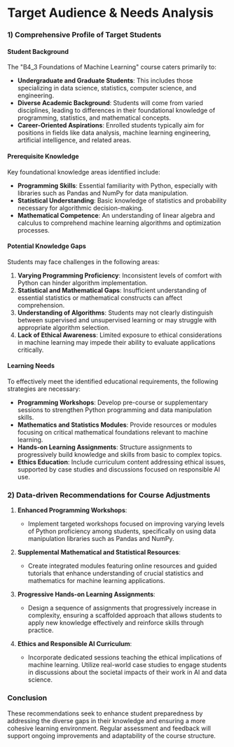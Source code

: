 Target Audience & Needs Analysis
================================

### 1) Comprehensive Profile of Target Students

#### Student Background
The "B4_3 Foundations of Machine Learning" course caters primarily to:

- **Undergraduate and Graduate Students**: This includes those specializing in data science, statistics, computer science, and engineering.
- **Diverse Academic Background**: Students will come from varied disciplines, leading to differences in their foundational knowledge of programming, statistics, and mathematical concepts.
- **Career-Oriented Aspirations**: Enrolled students typically aim for positions in fields like data analysis, machine learning engineering, artificial intelligence, and related areas.

#### Prerequisite Knowledge
Key foundational knowledge areas identified include:

- **Programming Skills**: Essential familiarity with Python, especially with libraries such as Pandas and NumPy for data manipulation.
- **Statistical Understanding**: Basic knowledge of statistics and probability necessary for algorithmic decision-making.
- **Mathematical Competence**: An understanding of linear algebra and calculus to comprehend machine learning algorithms and optimization processes.

#### Potential Knowledge Gaps
Students may face challenges in the following areas:

1. **Varying Programming Proficiency**: Inconsistent levels of comfort with Python can hinder algorithm implementation.
2. **Statistical and Mathematical Gaps**: Insufficient understanding of essential statistics or mathematical constructs can affect comprehension.
3. **Understanding of Algorithms**: Students may not clearly distinguish between supervised and unsupervised learning or may struggle with appropriate algorithm selection.
4. **Lack of Ethical Awareness**: Limited exposure to ethical considerations in machine learning may impede their ability to evaluate applications critically.

#### Learning Needs
To effectively meet the identified educational requirements, the following strategies are necessary:

- **Programming Workshops**: Develop pre-course or supplementary sessions to strengthen Python programming and data manipulation skills.
- **Mathematics and Statistics Modules**: Provide resources or modules focusing on critical mathematical foundations relevant to machine learning.
- **Hands-on Learning Assignments**: Structure assignments to progressively build knowledge and skills from basic to complex topics.
- **Ethics Education**: Include curriculum content addressing ethical issues, supported by case studies and discussions focused on responsible AI use.

### 2) Data-driven Recommendations for Course Adjustments

1. **Enhanced Programming Workshops**:
   - Implement targeted workshops focused on improving varying levels of Python proficiency among students, specifically on using data manipulation libraries such as Pandas and NumPy.

2. **Supplemental Mathematical and Statistical Resources**: 
   - Create integrated modules featuring online resources and guided tutorials that enhance understanding of crucial statistics and mathematics for machine learning applications.

3. **Progressive Hands-on Learning Assignments**:
   - Design a sequence of assignments that progressively increase in complexity, ensuring a scaffolded approach that allows students to apply new knowledge effectively and reinforce skills through practice.

4. **Ethics and Responsible AI Curriculum**:
   - Incorporate dedicated sessions teaching the ethical implications of machine learning. Utilize real-world case studies to engage students in discussions about the societal impacts of their work in AI and data science.

### Conclusion
These recommendations seek to enhance student preparedness by addressing the diverse gaps in their knowledge and ensuring a more cohesive learning environment. Regular assessment and feedback will support ongoing improvements and adaptability of the course structure.